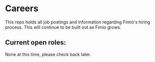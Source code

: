 # Careers

This repo holds all job postings and information regarding Fimio's hiring process. This will continue to be built out as Fimio grows.


## Current open roles:

None at this time, please check back later.
